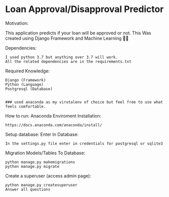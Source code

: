 # Loan Approval/Disapproval Predictor

Motivation:

This application predicts if your loan will be approved or not. This Was created using Django Framework and Machine Learning 🤖👋

Dependencies:

    I used python 3.7 but anything over 3.7 will work.
    All the related dependencies are in the requirements.txt


Required Knowledge:

    Django (Framework)
    Python (Language)
    Postgresql (Database)


    ### used anaconda as my virutalenv of choice but feel free to use what feels comfortable.


How to run:
Anaconda Enviroment Installation:

    https://docs.anaconda.com/anaconda/install/


Setup database:
Enter In Database:

    In the settings.py file enter in credentials for postgresql or sqlite3

Migration Models/Tables To Database:

    python manage.py makemigrations
    python manage.py migrate

Create a superuser (access admin page):

    python manage.py createsuperuser
    Answer all questions
